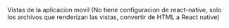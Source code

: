 Vistas de la aplicacion movil (No tiene configuracion de react-native, solo los archivos que renderizan las vistas, convertir de HTML a React native)